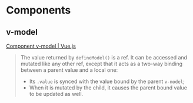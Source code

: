 # Components
## v-model
[Component v-model | Vue.js](https://vuejs.org/guide/components/v-model)

> The value returned by `defineModel()` is a ref. It can be accessed and mutated like any other ref, except that it acts as a two-way binding between a parent value and a local one:
> 
> - Its `.value` is synced with the value bound by the parent `v-model`;
> - When it is mutated by the child, it causes the parent bound value to be updated as well.